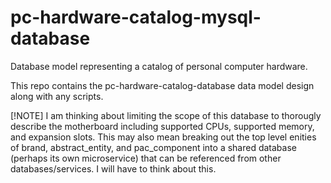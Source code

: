 # pc-hardware-catalog-mysql-database
Database model representing a catalog of personal computer hardware.

This repo contains the pc-hardware-catalog-database data model design along with any scripts.

[!NOTE]
I am thinking about limiting the scope of this database to thorougly describe the motherboard including supported CPUs, supported memory, and expansion slots. This may also mean breaking out the top level enities of brand, abstract_entity, and pac_component into a shared database (perhaps its own microservice) that can be referenced from other databases/services. I will have to think about this.
